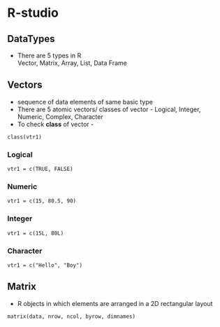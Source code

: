 # R-studio

## DataTypes
- There are 5 types in R
<br/>Vector, Matrix, Array, List, Data Frame

## Vectors
- sequence of data elements of same basic type
- There are 5 atomic vectors/ classes of vector - Logical, Integer, Numeric, Complex, Character
- To check **class** of vector -
```
class(vtr1)
```
### Logical

```
vtr1 = c(TRUE, FALSE)
```

### Numeric

```
vtr1 = c(15, 80.5, 90)
```

### Integer

```
vtr1 = c(15L, 80L)
```

### Character

```
vtr1 = c("Hello", "Boy")
```

## Matrix
- R objects in which elements are arranged in a 2D rectangular layout

```
matrix(data, nrow, ncol, byrow, dimnames)
```
